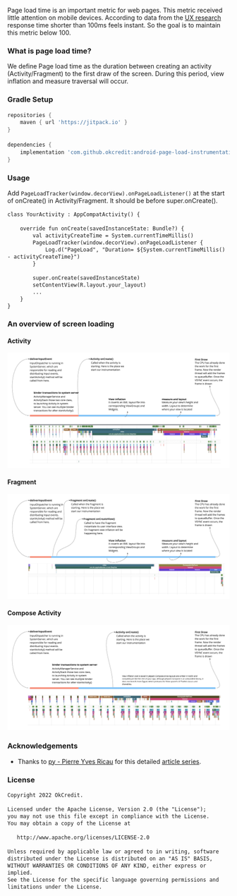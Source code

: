 Page load time is an important metric for web pages. This metric received little attention on mobile devices. According to data from the [UX research](https://web.dev/rail/#50-ms-or-100-ms) response time shorter than 100ms feels instant. So the goal is to maintain this metric below 100.

### What is page load time?
We define Page load time as the duration between creating an activity (Activity/Fragment) to the first draw of the screen. During this period, view inflation and measure traversal will occur.

### Gradle Setup

```gradle
repositories {
    maven { url 'https://jitpack.io' }
}

dependencies {
    implementation 'com.github.okcredit:android-page-load-instrumentation:alpha-1.0'
}
```

### Usage
Add `PageLoadTracker(window.decorView).onPageLoadListener()` at the start of onCreate() in Activity/Fragment. It should be before super.onCreate().

```
class YourActivity : AppCompatActivity() {

    override fun onCreate(savedInstanceState: Bundle?) {
        val activityCreateTime = System.currentTimeMillis()
        PageLoadTracker(window.decorView).onPageLoadListener {
            Log.d("PageLoad", "Duration= ${System.currentTimeMillis() - activityCreateTime}")
        }

        super.onCreate(savedInstanceState)
        setContentView(R.layout.your_layout)
        ...
    }
}
```


### An overview of screen loading

#### Activity
![Activity Launch](images/activity_launch.jpg)


#### Fragment
![Fragment Launch](images/fragment_launch.jpg)


#### Compose Activity
![Compose Activity Launch](images/compose_launch.jpg)



### Acknowledgements

- Thanks to [py - Pierre Yves Ricau](https://github.com/pyricau) for this detailed [article series](https://dev.to/pyricau/android-vitals-what-time-is-it-2oih).

### License

    Copyright 2022 OkCredit.

    Licensed under the Apache License, Version 2.0 (the "License");
    you may not use this file except in compliance with the License.
    You may obtain a copy of the License at

       http://www.apache.org/licenses/LICENSE-2.0

    Unless required by applicable law or agreed to in writing, software
    distributed under the License is distributed on an "AS IS" BASIS,
    WITHOUT WARRANTIES OR CONDITIONS OF ANY KIND, either express or implied.
    See the License for the specific language governing permissions and
    limitations under the License.
